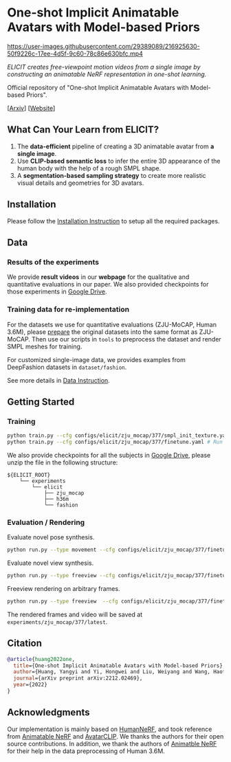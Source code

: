 # One-shot Implicit Animatable Avatars with Model-based Priors

https://user-images.githubusercontent.com/29389089/216925630-50f9226c-17ee-4d5f-9c60-78c86e630bfc.mp4

_ELICIT creates free-viewpoint motion videos from a single image by constructing an animatable NeRF representation in one-shot learning._


Official repository of "One-shot Implicit Animatable Avatars with Model-based Priors".

[[Arxiv](https://arxiv.org/abs/2212.02469)] [[Website](https://elicit3d.github.io)]

## What Can Your Learn from ELICIT?
1. The **data-efficient** pipeline of creating a 3D animatable avatar from **a single image**.
2. Use **CLIP-based semantic loss** to infer the entire
3D appearance of the human body with the help of a rough SMPL shape.
3. A **segmentation-based sampling strategy** to create more realistic visual details and geometries for 3D avatars.


## Installation

Please follow the [Installation Instruction](docs/install.md) to setup all the required packages.

## Data

### Results of the experiments

We provide **result videos** in our **webpage** for the qualitative and quantitative evaluations in our paper. We also provided checkpoints for those experiments in [Google Drive](https://drive.google.com/file/d/13YukhgObfeyNODWvXJOPJWbIwQyFPLNo/view?usp=sharing).

### Training data for re-implementation

For the datasets we use for quantitative evaluations (ZJU-MoCAP, Human 3.6M), please [prepare](https://github.com/zju3dv/neuralbody/blob/master/tools/custom) the original datasets into the same format as ZJU-MoCAP. Then use our scripts in `tools` to preprocess the dataset and render SMPL meshes for training.

For customized single-image data, we provides examples from DeepFashion datasets in `dataset/fashion`.

See more details in [Data Instruction](docs/data.md).

## Getting Started

### Training

```bash
python train.py --cfg configs/elicit/zju_mocap/377/smpl_init_texture.yaml # Run SMPL Meshes initialization.
python train.py --cfg configs/elicit/zju_mocap/377/finetune.yaml # Run training on the input subject.
```

We also provide checkpoints for all the subjects in [Google Drive](https://drive.google.com/file/d/13YukhgObfeyNODWvXJOPJWbIwQyFPLNo/view?usp=sharing), please unzip the file in the following structure:
```
${ELICIT_ROOT}
    └── experiments
        └── elicit
            ├── zju_mocap
            ├── h36m
            └── fashion
```

### Evaluation / Rendering

Evaluate novel pose synthesis.
```bash
python run.py --type movement --cfg configs/elicit/zju_mocap/377/finetune.yaml 
```

Evaluate novel view synthesis.
```bash
python run.py --type freeview --cfg configs/elicit/zju_mocap/377/finetune.yaml freeview.use_gt_camera True
```

Freeview rendering on arbitrary frames.
```bash
python run.py --type freeview  --cfg configs/elicit/zju_mocap/377/finetune.yaml freeview.frame_idx $FRAME_INDEX_TO_RENDER
```

The rendered frames and video will be saved at `experiments/zju_mocap/377/latest`.

## Citation

```bibtex
@article{huang2022one,
  title={One-shot Implicit Animatable Avatars with Model-based Priors},
  author={Huang, Yangyi and Yi, Hongwei and Liu, Weiyang and Wang, Haofan and Wu, Boxi and Wang, Wenxiao and Lin, Binbin and Zhang, Debing and Cai, Deng},
  journal={arXiv preprint arXiv:2212.02469},
  year={2022}
}
```

## Acknowledgments

Our implementation is mainly based on [HumanNeRF](https://github.com/chungyiweng/humannerf), and took reference from [Animatable NeRF](https://github.com/zju3dv/animatable_nerf) and [AvatarCLIP](https://github.com/hongfz16/AvatarCLIP). We thanks the authors for their open source contributions. In addition, we thank the authors of [Animatble NeRF](https://github.com/zju3dv/animatable_nerf) for their help in the data preprocessing of Human 3.6M.
